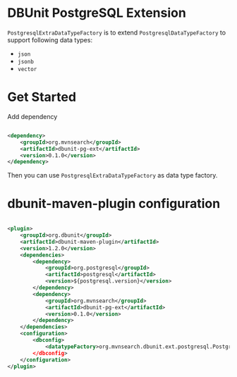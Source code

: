 DBUnit PostgreSQL Extension
=============================

`PostgresqlExtraDataTypeFactory` is to extend `PostgresqlDataTypeFactory` to support following data types:

- `json`
- `jsonb`
- `vector`

# Get Started

Add dependency

```xml

<dependency>
    <groupId>org.mvnsearch</groupId>
    <artifactId>dbunit-pg-ext</artifactId>
    <version>0.1.0</version>
</dependency>
````

Then you can use `PostgresqlExtraDataTypeFactory` as data type factory.

# dbunit-maven-plugin configuration

```xml

<plugin>
    <groupId>org.dbunit</groupId>
    <artifactId>dbunit-maven-plugin</artifactId>
    <version>1.2.0</version>
    <dependencies>
        <dependency>
            <groupId>org.postgresql</groupId>
            <artifactId>postgresql</artifactId>
            <version>${postgresql.version}</version>
        </dependency>
        <dependency>
            <groupId>org.mvnsearch</groupId>
            <artifactId>dbunit-pg-ext</artifactId>
            <version>0.1.0</version>
        </dependency>
    </dependencies>
    <configuration>
        <dbconfig>
            <datatypeFactory>org.mvnsearch.dbunit.ext.postgresql.PostgresqlExtraDataTypeFactory</datatypeFactory
        </dbconfig>
    </configuration>
</plugin>

```

